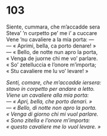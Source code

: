 # 103
  
Siente, cummara, che m’accadde sera  
Steva’ ’n curpetto pe’ me i’ a cuccare  
Vene ’nu cavaliere a la mia porta: —  
— « Aprimi, bella, ca porto denare! »  
— « Bello, de notte nun apro la porta,  
« Venga de juorne chi me vo’ parlare.  
« So’ zetelluccia e l’onore m’importa;  
« Stu cavaliere me lu vo’ levare! »

*Senti, comare, che m’accadde iersera:  
stavo in corpetto per andare a letto.  
Viene un cavaliere alla mia porta:  
— « Apri, bella, che porto denari. »  
— « Bello, di notte non apro la porta.  
« Venga di giorno chi mi vuol parlare.  
« Sono zitella e l’onore m’importa:  
« questo cavaliere me lo vuol levare. »*


